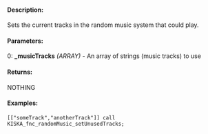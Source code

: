 #### Description:
Sets the current tracks in the random music system that could play.

#### Parameters:
0: **_musicTracks** *(ARRAY)* - An array of strings (music tracks) to use

#### Returns:
NOTHING

#### Examples:
```sqf
[["someTrack","anotherTrack"]] call KISKA_fnc_randomMusic_setUnusedTracks;
   ```

